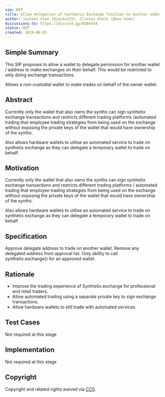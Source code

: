 ```yaml
---
sip: WIP
title: Allow delegation of Synthetix Exchange function to another address 
author: Jackson Chan (@jacko125), Clinton Ennis (@hav-noms)
discussions-to: https://discord.gg/DQ8ehX4
status: WIP
created: 2019-08-01
---
```



## Simple Summary
<!--"If you can't explain it simply, you don't understand it well enough." Provide a simplified and layman-accessible explanation of the SIP.-->
This SIP proposes to allow a wallet to delegate permission for another wallet / address to make exchanges on their behalf. This would be restricted to only doing exchange transactions.

Allows a non-custodial wallet to make trades on behalf of the owner wallet.

## Abstract
<!--A short (~200 word) description of the technical issue being addressed.-->
Currently only the wallet that also owns the synths can sign synthetix exchange transactions and restricts different trading platforms /automated trading that employee trading strategies from being used on the exchange without exposing the private keys of the wallet that would have ownership of the synths.

Also allows hardware wallets to utilise an automated service to trade on synthetix exchange as they can delegate a temporary wallet to trade on behalf.

## Motivation
<!--The motivation is critical for SIPs that want to change Synthetix. It should clearly explain why the existing protocol specification is inadequate to address the problem that the SIP solves. SIP submissions without sufficient motivation may be rejected outright.-->
Currently only the wallet that also owns the synths can sign synthetix exchange transactions and restricts different trading platforms / automated trading that employee trading strategies from being used on the exchange without exposing the private keys of the wallet that would have ownership of the synths.

Also allows hardware wallets to utilise an automated service to trade on synthetix exchange as they can delegate a temporary wallet to trade on behalf.

## Specification
<!--The technical specification should describe the syntax and semantics of any new feature.-->
Approve delegate address to trade on another wallet.
Remove any delegated address from approval list.
Only ability to call synthetix.exchange() for an approved wallet.

## Rationale
<!--The rationale fleshes out the specification by describing what motivated the design and why particular design decisions were made. It should describe alternate designs that were considered and related work, e.g. how the feature is supported in other languages. The rationale may also provide evidence of consensus within the community, and should discuss important objections or concerns raised during discussion.-->

- Improve the trading experience of Synthetix.exchange for professional and retail traders.
- Allow automated trading using a separate private key to sign exchange transactions.
- Allow hardware wallets to still trade with automated services.

## Test Cases
<!--Test cases for an implementation are mandatory for SIPs but can be included with the implementation..-->
Not required at this stage

## Implementation
<!--The implementations must be completed before any SIP is given status "Implemented", but it need not be completed before the SIP is "Approved". While there is merit to the approach of reaching consensus on the specification and rationale before writing code, the principle of "rough consensus and running code" is still useful when it comes to resolving many discussions of API details.-->
Not required at this stage

## Copyright
Copyright and related rights waived via [CC0](https://creativecommons.org/publicdomain/zero/1.0/).
